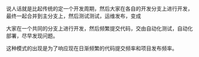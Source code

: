 说人话就是比起传统的定一个开发周期，然后大家在各自的开发分支上进行开发，最终一起合并到主分支上，然后测试测试，运维发布，变成

大家在一个共同的分支上进行开发，然后频繁提交代码，交由自动化测试，自动化部署，尽早发现问题。

这种模式的出现是为了响应现在日渐频繁的代码提交频率和项目发布频率。